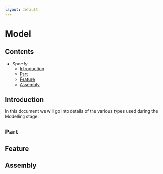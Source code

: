 ```yaml
---
layout: default
---
```

# Model

## Contents

- Specify
  - [Introduction](#introduction)
  - [Part](#part)
  - [Feature](#feature)
  - [Assembly](#assembly)




## Introduction

In this document we will go into details of the various types used during the Modelling stage.


## Part



## Feature



## Assembly




